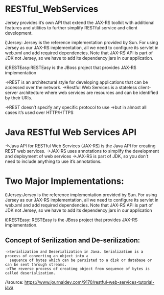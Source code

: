 # RESTful_WebServices

 Jersey provides it’s own API that extend the JAX-RS toolkit with additional features and utilities to further simplify RESTful service and client development.
 
i)Jersey:
			Jersey is the reference implementation provided by Sun. For using Jersey as our JAX-RS implementation, all we need 	to configure its servlet in web.xml and add required dependencies. Note that JAX-RS API is part of JDK not Jersey, so we have to add its dependency jars in our application.

ii)RESTEasy:RESTEasy is the JBoss project that provides JAX-RS implementation

->REST is an architectural style for developing applications that can be accessed over the network.
->Restful Web Services is a stateless client-server architecture where web services are resources and 
  can be identified by their URIs.
  
->REST doesn’t specify any specific protocol to use
->but in almost all cases it’s used over HTTP/HTTPS

Java RESTful Web Services API
=============================
->Java API for RESTful Web Services (JAX-RS) is the Java API for creating REST web services.
->JAX-RS uses annotations to simplify the development and deployment of web services
->JAX-RS is part of JDK, so you don’t need to include anything to use it’s annotations.


Two Major Implementations:
==========================
i)Jersey:Jersey is the reference implementation provided by Sun. For using Jersey as our JAX-RS implementation, all we need to configure its servlet in web.xml and add required dependencies.
Note that JAX-RS API is part of JDK not Jersey, so we have to add its dependency jars in our application

ii)RESTEasy: RESTEasy is the JBoss project that provides JAX-RS implementation.


Concept of Serilization and De-serilization:
--------------------------------------------
	->Serialization and Deserialization in Java. Serialization is a process of converting an object into a 
	  sequence of bytes which can be persisted to a disk or database or can be sent through streams.
	->The reverse process of creating object from sequence of bytes is called deserialization.

//source:
https://www.journaldev.com/9170/restful-web-services-tutorial-java
